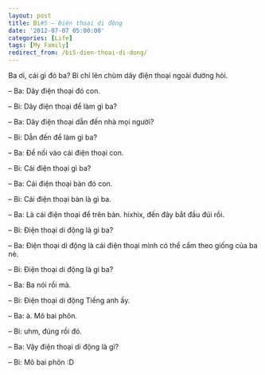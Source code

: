 ```yaml
---
layout: post
title: Bi#5 – Điện thoại di động
date: '2012-07-07 05:00:00'
categories: [Life]
tags: [My Family]
redirect_from: /bi5-dien-thoai-di-dong/
---
```


Ba ơi, cái gì đó ba? Bi chỉ lên chùm dây điện thoại ngoài đường hỏi.

– Ba: Dây điện thoại đó con.

– Bi: Dây điện thoại để làm gì ba?

– Ba: Dây điện thoại dẫn đến nhà mọi người?

– Bi: Dẫn đến để làm gì ba?

– Ba: Để nối vào cái điện thoại con.

– Bi: Cái điện thoại gì ba?

– Ba: Cái điện thoại bàn đó con.

– Bi: Cái điện thoại bàn là gì ba.

– Ba: Là cái điện thoại để trên bàn. hixhix, đến đây bắt đầu đúi rồi.

– Bi: Điện thoại di động là gì ba?

– Ba: Điện thoại di động là cái điện thoại mình có thể cầm theo giống của ba nè.

– Bi: Điện thoại di động là gì ba?

– Ba: Ba nói rồi mà.

– Bi: Điện thoại di động Tiếng anh ấy.

– Ba: à. Mô bai phôn.

– Bi: uhm, đúng rồi đó.

– Ba: Vậy điện thoại di động là gì?

– Bi: Mô bai phôn :D
